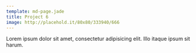 ```yaml
---
template: md-page.jade
title: Project 6
image: http://placehold.it/80x80/333940/666
---
```


Lorem ipsum dolor sit amet, consectetur adipisicing elit. Illo itaque ipsum sit harum.